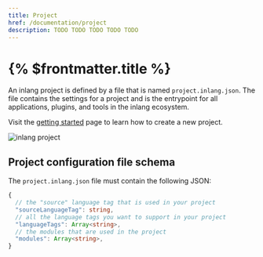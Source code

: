 ```yaml
---
title: Project
href: /documentation/project
description: TODO TODO TODO TODO TODO
---
```


# {% $frontmatter.title %}

An inlang project is defined by a file that is named `project.inlang.json`. The file contains the settings for a project and is the entrypoint for all applications, plugins, and tools in the inlang ecosystem.

Visit the [getting started](/documentation/manually-create-project) page to learn how to create a new project.

![inlang project](https://cdn.jsdelivr.net/gh/inlang/monorepo/inlang/documentation/assets/project.jpg)

## Project configuration file schema

The `project.inlang.json` file must contain the following JSON:

```ts
{
  // the "source" language tag that is used in your project
  "sourceLanguageTag": string,
  // all the language tags you want to support in your project
  "languageTags": Array<string>,
  // the modules that are used in the project
  "modules": Array<string>,
}
```
